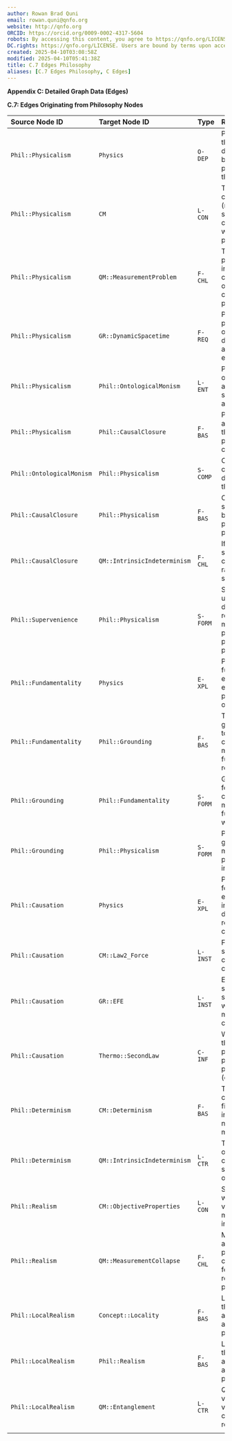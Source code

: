 ```yaml
---
author: Rowan Brad Quni
email: rowan.quni@qnfo.org
website: http://qnfo.org
ORCID: https://orcid.org/0009-0002-4317-5604
robots: By accessing this content, you agree to https://qnfo.org/LICENSE. Non-commercial use only. Attribution required.
DC.rights: https://qnfo.org/LICENSE. Users are bound by terms upon access.
created: 2025-04-10T03:08:58Z
modified: 2025-04-10T05:41:38Z
title: C.7 Edges Philosophy
aliases: [C.7 Edges Philosophy, C Edges]
---
```


**Appendix C: Detailed Graph Data (Edges)**

**C.7: Edges Originating from Philosophy Nodes**

| Source Node ID            | Target Node ID               | Type     | Rationale                                                                                                                                               | Conf. | Dir. |
|:------------------------ |:--------------------------- |:------- |:------------------------------------------------------------------------------------------------------------------------------------------------------ |:---- |:--- |
| `Phil::Physicalism`       | `Physics`                    | `O-DEP`  | Physicalism, particularly theory-based versions, defines the “physical” based on the content provided by physical theories.                             | H     | D    |
| `Phil::Physicalism`       | `CM`                         | `L-CON`  | The ontology of classical mechanics (matter, forces, absolute spacetime) is generally considered compatible with physicalism/materialism.               | M/H   | S    |
| `Phil::Physicalism`       | `QM::MeasurementProblem`     | `F-CHL`  | The measurement problem, especially interpretations involving consciousness or observer effects, challenges standard physicalist assumptions.           | M/H   | D    |
| `Phil::Physicalism`       | `GR::DynamicSpacetime`       | `F-REQ`  | Physicalism needs to provide a clear ontological account of dynamic spacetime–is it a fundamental physical entity or emergent?                        | M     | D    |
| `Phil::Physicalism`       | `Phil::OntologicalMonism`    | `L-ENT`  | Physicalism entails ontological monism, asserting only physical substance/properties are fundamental.                                                   | H     | D    |
| `Phil::Physicalism`       | `Phil::CausalClosure`        | `F-BAS`  | Physicalism often assumes or argues for the causal closure of the physical domain as a core tenet.                                                      | M/H   | D    |
| `Phil::OntologicalMonism` | `Phil::Physicalism`          | `S-COMP` | Ontological monism is a core component defining the physicalist thesis.                                                                                 | H     | D    |
| `Phil::CausalClosure`     | `Phil::Physicalism`          | `F-BAS`  | Causal closure provides support for physicalism by excluding non-physical causes for physical events.                                                   | M/H   | D    |
| `Phil::CausalClosure`     | `QM::IntrinsicIndeterminism` | `F-CHL`  | If quantum events lack sufficient *physical* causes (are truly random), it challenges strict causal closure.                                            | M     | D    |
| `Phil::Supervenience`     | `Phil::Physicalism`          | `S-FORM` | Supervenience is often used to formalize the dependence relationship between mental/higher-level properties and physical properties within physicalism. | H     | D    |
| `Phil::Fundamentality`    | `Physics`                    | `E-XPL`  | Physics seeks fundamental laws and entities, directly engaging with the philosophical concept of fundamentality.                                        | H     | D    |
| `Phil::Fundamentality`    | `Phil::Grounding`            | `F-BAS`  | The concept of grounding is a primary tool used in contemporary metaphysics to analyze fundamentality relationships.                                    | H     | D    |
| `Phil::Grounding`         | `Phil::Fundamentality`       | `S-FORM` | Grounding provides a formal way to express claims about what is metaphysically fundamental relative to what is derived.                                 | H     | D    |
| `Phil::Grounding`         | `Phil::Physicalism`          | `S-FORM` | Physicalists often use grounding to state that mental/biological properties are grounded in physical properties.                                        | H     | D    |
| `Phil::Causation`         | `Physics`                    | `E-XPL`  | Physical laws (e.g., force laws, field equations) are typically interpreted as describing causal relationships or enabling causal explanations.         | H     | D    |
| `Phil::Causation`         | `CM::Law2_Force`             | `L-INST` | F=ma provides a specific instance of a causal law (force causes acceleration).                                                                          | H     | D    |
| `Phil::Causation`         | `GR::EFE`                    | `L-INST` | EFE describe how stress-energy causes spacetime curvature, which in turn dictates motion (a form of causation).                                         | H     | D    |
| `Phil::Causation`         | `Thermo::SecondLaw`          | `C-INF`  | While not strictly causal, the Second Law provides constraints on possible causal processes (directionality).                                           | M     | D    |
| `Phil::Determinism`       | `CM::Determinism`            | `F-BAS`  | The philosophical concept of determinism finds a strong exemplar in the deterministic nature of classical mechanics.                                    | H     | D    |
| `Phil::Determinism`       | `QM::IntrinsicIndeterminism` | `L-CTR`  | The philosophical thesis of determinism is contradicted by the standard interpretation of quantum mechanics.                                            | H     | S    |
| `Phil::Realism`           | `CM::ObjectiveProperties`    | `L-CON`  | Scientific realism aligns well with the classical view of objective, measurement-independent properties.                                                | H     | S    |
| `Phil::Realism`           | `QM::MeasurementCollapse`    | `F-CHL`  | Measurement collapse and contextuality in QM pose significant challenges to naive forms of scientific realism about properties.                         | H     | D    |
| `Phil::LocalRealism`      | `Concept::Locality`          | `F-BAS`  | Local realism combines the classical assumptions of locality and realism regarding pre-existing properties.                                             | H     | D    |
| `Phil::LocalRealism`      | `Phil::Realism`              | `F-BAS`  | Local realism combines the classical assumptions of locality and realism regarding pre-existing properties.                                             | H     | D    |
| `Phil::LocalRealism`      | `QM::Entanglement`           | `L-CTR`  | Quantum entanglement, via Bell’s theorem violations, demonstrably contradicts local realism.                                                            | H     | S    |
|                           |                              |          |                                                                                                                                                         |       |      |
